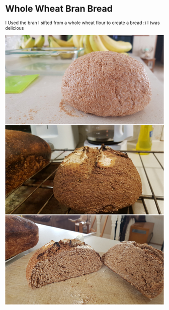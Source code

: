# Whole Wheat Bran Bread

I Used the bran I sifted from a whole wheat flour to create a bread :) I twas delicious

![Dough](./20210116_Dough.jpg)
![Bread](./20210117_Bread.jpg)
![Crumb](./20210118_Crumb.jpg)